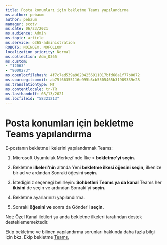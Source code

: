 ```yaml
---
title: Posta konumları için bekletme Teams yapılandırma
ms.author: pebaum
author: pebaum
manager: scotv
ms.date: 06/23/2021
ms.audience: Admin
ms.topic: article
ms.service: o365-administration
ROBOTS: NOINDEX, NOFOLLOW
localization_priority: Normal
ms.collection: Adm_O365
ms.custom:
- "12063"
- "9000273"
ms.openlocfilehash: 4f7c7ad539a90204256911017bfd68a1f77b0072
ms.sourcegitcommit: ab75f66355116e995b3cb5505465b31989339e28
ms.translationtype: MT
ms.contentlocale: tr-TR
ms.lasthandoff: 08/13/2021
ms.locfileid: "58321213"
---
```

# <a name="configure-retention-policies-for-teams-locations"></a>Posta konumları için bekletme Teams yapılandırma

E-postanın bekletme ilkelerini yapılandırmak Teams:

1. Microsoft Uyumluluk Merkezi'nde İlke  >  **bekletme'yi seçin.**

1. Bekletme **ilkeleri'nin** altında Yeni **bekletme ilkesi öğesini seçin,** ilkenize bir ad ve ardından Sonraki öğesini **seçin.**

1. İstediğiniz seçeneği belirleyin: **Sohbetleri Teams ya da kanal** Teams her **ikisini** de seçin ve ardından Sonraki'yi **seçin.**

1. Bekletme ayarlarınızı yapılandırma. 

1. Sonraki **öğesini ve** sonra da Gönder'i **seçin.**

Not: Özel Kanal iletileri şu anda bekletme ilkeleri tarafından destek desteklememektedir.

Ekip bekletme ve bilinen yapılandırma sorunları hakkında daha fazla bilgi için bkz. Ekip bekletme [Teams.](https://docs.microsoft.com/microsoft-365/compliance/create-retention-policies#retention-policy-for-teams-locations)

